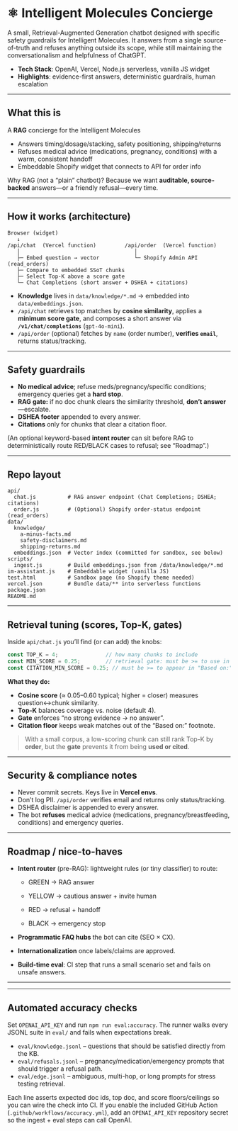 # ⚛️ Intelligent Molecules Concierge

A small, Retrieval-Augmented Generation chatbot designed with specific safety guardrails for Intelligent Molecules. It answers from a single source-of-truth and refuses anything outside its scope, while still maintaining the conversationalism and helpfulness of ChatGPT.

* **Tech Stack**:  OpenAI, Vercel, Node.js serverless, vanilla JS widget
* **Highlights**: evidence-first answers, deterministic guardrails, human escalation

---

## What this is

A **RAG** concierge for the Intelligent Molecules

* Answers timing/dosage/stacking, safety positioning, shipping/returns
* Refuses medical advice (medications, pregnancy, conditions) with a warm, consistent handoff
* Embeddable Shopify widget that connects to API for order info

Why RAG (not a “plain” chatbot)? Because we want **auditable, source-backed** answers—or a friendly refusal—every time.

---

## How it works (architecture)

```
Browser (widget)
   ↓
/api/chat  (Vercel function)         /api/order  (Vercel function)
   │                                    │
   ├─ Embed question → vector           └─ Shopify Admin API (read_orders)
   ├─ Compare to embedded SSoT chunks
   ├─ Select Top-K above a score gate
   └─ Chat Completions (short answer + DSHEA + citations)
```

* **Knowledge** lives in `data/knowledge/*.md` → embedded into `data/embeddings.json`.
* `/api/chat` retrieves top matches by **cosine similarity**, applies a **minimum score gate**, and composes a short answer via **`/v1/chat/completions`** (`gpt-4o-mini`).
* `/api/order` (optional) fetches by `name` (order number), **verifies `email`**, returns status/tracking.

---

## Safety guardrails

* **No medical advice**; refuse meds/pregnancy/specific conditions; emergency queries get a **hard stop**.
* **RAG gate:** if no doc chunk clears the similarity threshold, **don’t answer**—escalate.
* **DSHEA footer** appended to every answer.
* **Citations** only for chunks that clear a citation floor.

(An optional keyword-based **intent router** can sit before RAG to deterministically route RED/BLACK cases to refusal; see “Roadmap”.)

---

## Repo layout

```
api/
  chat.js          # RAG answer endpoint (Chat Completions; DSHEA; citations)
  order.js         # (Optional) Shopify order-status endpoint (read_orders)
data/
  knowledge/
    a-minus-facts.md
    safety-disclaimers.md
    shipping-returns.md
  embeddings.json  # Vector index (committed for sandbox, see below)
scripts/
  ingest.js        # Build embeddings.json from /data/knowledge/*.md
im-assistant.js    # Embeddable widget (vanilla JS)
test.html          # Sandbox page (no Shopify theme needed)
vercel.json        # Bundle data/** into serverless functions
package.json
README.md
```

---

## Retrieval tuning (scores, Top-K, gates)

Inside `api/chat.js` you’ll find (or can add) the knobs:

```js
const TOP_K = 4;               // how many chunks to include
const MIN_SCORE = 0.25;        // retrieval gate: must be >= to use in context
const CITATION_MIN_SCORE = 0.25; // must be >= to appear in "Based on:"
```

**What they do:**

* **Cosine score** (≈ 0.05–0.60 typical; higher = closer) measures question↔chunk similarity.
* **Top-K** balances coverage vs. noise (default 4).
* **Gate** enforces “no strong evidence → no answer”.
* **Citation floor** keeps weak matches out of the “Based on:” footnote.

> With a small corpus, a low-scoring chunk can still rank Top-K by **order**, but the **gate** prevents it from being **used or cited**.

---

## Security & compliance notes

* Never commit secrets. Keys live in **Vercel envs**.
* Don’t log PII. `/api/order` verifies email and returns only status/tracking.
* DSHEA disclaimer is appended to every answer.
* The bot **refuses** medical advice (medications, pregnancy/breastfeeding, conditions) and emergency queries.

---

## Roadmap / nice-to-haves

* **Intent router** (pre-RAG): lightweight rules (or tiny classifier) to route:

  * GREEN → RAG answer
  * YELLOW → cautious answer + invite human
  * RED → refusal + handoff
  
  * BLACK → emergency stop
* **Programmatic FAQ hubs** the bot can cite (SEO × CX).
* **Internationalization** once labels/claims are approved.
* **Build-time eval**: CI step that runs a small scenario set and fails on unsafe answers.

---
---

## Automated accuracy checks

Set `OPENAI_API_KEY` and run `npm run eval:accuracy`. The runner walks every JSONL suite in `eval/` and fails when expectations break.

- `eval/knowledge.jsonl` – questions that should be satisfied directly from the KB.
- `eval/refusals.jsonl` – pregnancy/medication/emergency prompts that should trigger a refusal path.
- `eval/edge.jsonl` – ambiguous, multi-hop, or long prompts for stress testing retrieval.

Each line asserts expected doc ids, top doc, and score floors/ceilings so you can wire the check into CI. If you enable the included GitHub Action (`.github/workflows/accuracy.yml`), add an `OPENAI_API_KEY` repository secret so the ingest + eval steps can call OpenAI.
